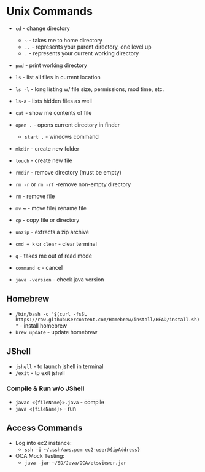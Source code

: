 # Unix Commands

* ```cd``` - change directory
  * ```~``` - takes me to home directory
  * ```..``` - represents your parent directory, one level up
  * ```.``` - represents your current working directory
* ```pwd``` - print working directory
* ```ls``` - list all files in current location
* ```ls -l``` - long listing w/ file size, permissions, mod time, etc.
* ```ls-a``` - lists hidden files as well
* ```cat``` - show me contents of file
* ```open .``` - opens current directory in finder
  * ```start .``` - windows command
* ```mkdir``` - create new folder
* ```touch``` - create new file
* ```rmdir``` - remove directory (must be empty)
* ```rm -r``` or ```rm -rf``` -remove non-empty directory
* ```rm``` - remove file
* ```mv``` ~ - move file/ rename file
* ```cp``` - copy file or directory
* ```unzip``` - extracts a zip archive
* ```cmd + k``` or ```clear``` - clear terminal
* ```q``` - takes me out of read mode
* ```command c``` - cancel

* ```java -version``` - check java version

## Homebrew

* ```/bin/bash -c "$(curl -fsSL https://raw.githubusercontent.com/Homebrew/install/HEAD/install.sh)"``` - install homebrew
* ```brew update``` - update homebrew

## JShell

* ```jshell``` - to launch jshell in terminal
* ```/exit``` - to exit jshell

### Compile & Run w/o JShell

* ```javac <{fileName}>.java``` - compile
* ```java <{fileName}>``` - run

## Access Commands

* Log into ec2 instance:
  * ```ssh -i ~/.ssh/aws.pem ec2-user@{ipAddress}```
* OCA Mock Testing:
  * ```java -jar ~/SD/Java/OCA/etsviewer.jar```